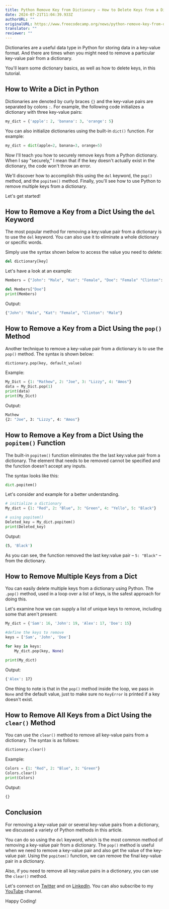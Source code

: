 ```yaml
---
title: Python Remove Key from Dictionary – How to Delete Keys from a Dict
date: 2024-07-21T11:04:39.933Z
authorURL: ""
originalURL: https://www.freecodecamp.org/news/python-remove-key-from-dictionary/
translator: ""
reviewer: ""
---
```


Dictionaries are a useful data type in Python for storing data in a key-value format. And there are times when you might need to remove a particular key-value pair from a dictionary.

<!-- more -->

You'll learn some dictionary basics, as well as how to delete keys, in this tutorial.

## How to Write a Dict in Python

Dictionaries are denoted by curly braces `{}` and the key-value pairs are separated by colons `:`. For example, the following code initializes a dictionary with three key-value pairs:

```py
my_dict = {'apple': 2, 'banana': 3, 'orange': 5}
```

You can also initialize dictionaries using the built-in `dict()` function. For example:

```py
my_dict = dict(apple=2, banana=3, orange=5)
```

Now I'll teach you how to securely remove keys from a Python dictionary. When I say "securely," I mean that if the key doesn't actually exist in the dictionary, the code won't throw an error.

We'll discover how to accomplish this using the `del` keyword, the `pop()` method, and the `popitem()` method. Finally, you'll see how to use Python to remove multiple keys from a dictionary.

Let's get started!

## How to Remove a Key from a Dict Using the `del` Keyword

The most popular method for removing a key:value pair from a dictionary is to use the `del` keyword. You can also use it to eliminate a whole dictionary or specific words.

Simply use the syntax shown below to access the value you need to delete:

```py
del dictionary[key]
```

Let's have a look at an example:

```py
Members = {"John": "Male", "Kat": "Female", "Doe": "Female" "Clinton": "Male"}

del Members["Doe"]
print(Members)
```

Output:

```bash
{"John": "Male", "Kat": "Female", "Clinton": "Male"}
```

## How to Remove a Key from a Dict Using the `pop()` Method

Another technique to remove a key-value pair from a dictionary is to use the `pop()` method. The syntax is shown below:

```py
dictionary.pop(key, default_value)
```

Example:

```py
My_Dict = {1: "Mathew", 2: "Joe", 3: "Lizzy", 4: "Amos"}
data = My_Dict.pop(1)
print(data)
print(My_Dict)
```

Output:

```bash
Mathew
{2: "Joe", 3: "Lizzy", 4: "Amos"}
```

## How to Remove a Key from a Dict Using the `popitem()` Function

The built-in `popitem()` function eliminates the the last key:value pair from a dictionary. The element that needs to be removed cannot be specified and the function doesn't accept any inputs.

The syntax looks like this:

```py
dict.popitem()
```

Let's consider and example for a better understanding.

```py
# initialize a dictionary
My_dict = {1: "Red", 2: "Blue", 3: "Green", 4: "Yello", 5: "Black"}

# using popitem()
Deleted_key = My_dict.popitem()
print(Deleted_key)
```

Output:

```bash
(5, 'Black')
```

As you can see, the function removed the last key:value pair – `5: "Black"` – from the dictionary.

## How to Remove Multiple Keys from a Dict

You can easily delete multiple keys from a dictionary using Python. The `.pop()` method, used in a loop over a list of keys, is the safest approach for doing this.

Let's examine how we can supply a list of unique keys to remove, including some that aren't present:

```py
My_dict = {'Sam': 16, 'John': 19, 'Alex': 17, 'Doe': 15}

#define the keys to remove
keys = ['Sam', 'John', 'Doe']

for key in keys:
    My_dict.pop(key, None)

print(My_dict)
```

Output:

```bash
{'Alex': 17}
```

One thing to note is that in the `pop()` method inside the loop, we pass in `None` and the default value, just to make sure no `KeyError` is printed if a key doesn't exist.

## How to Remove All Keys from a Dict Using the `clear()` Method

You can use the `clear()` method to remove all key-value pairs from a dictionary. The syntax is as follows:

```py
dictionary.clear()
```

Example:

```py
Colors = {1: "Red", 2: "Blue", 3: "Green"}
Colors.clear()
print(Colors)
```

Output:

```bash
{}
```

## Conclusion

For removing a key-value pair or several key-value pairs from a dictionary, we discussed a variety of Python methods in this article.

You can do so using the `del` keyword, which is the most common method of removing a key-value pair from a dictionary. The `pop()` method is useful when we need to remove a key-value pair and also get the value of the key-value pair. Using the `popitem()` function, we can remove the final key-value pair in a dictionary.

Also, if you need to remove all key:value pairs in a dictionary, you can use the `clear()` method.

Let's connect on [Twitter][1] and on [LinkedIn][2]. You can also subscribe to my [YouTube][3] channel.

Happy Coding!

[1]: https://www.twitter.com/Shittu_Olumide_
[2]: https://www.linkedin.com/in/olumide-shittu
[3]: https://www.youtube.com/channel/UCNhFxpk6hGt5uMCKXq0Jl8A
